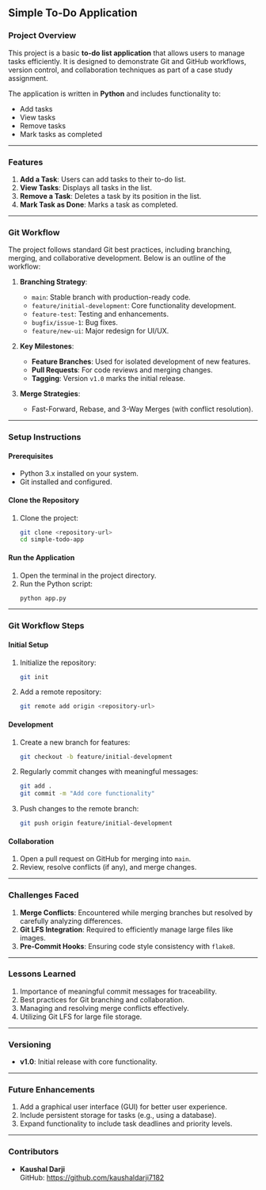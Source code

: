 ## **Simple To-Do Application**

### **Project Overview**
This project is a basic **to-do list application** that allows users to manage tasks efficiently. It is designed to demonstrate Git and GitHub workflows, version control, and collaboration techniques as part of a case study assignment.

The application is written in **Python** and includes functionality to:
- Add tasks
- View tasks
- Remove tasks
- Mark tasks as completed

---

### **Features**
1. **Add a Task**: Users can add tasks to their to-do list.
2. **View Tasks**: Displays all tasks in the list.
3. **Remove a Task**: Deletes a task by its position in the list.
4. **Mark Task as Done**: Marks a task as completed.

---

### **Git Workflow**
The project follows standard Git best practices, including branching, merging, and collaborative development. Below is an outline of the workflow:

1. **Branching Strategy**:
   - `main`: Stable branch with production-ready code.
   - `feature/initial-development`: Core functionality development.
   - `feature-test`: Testing and enhancements.
   - `bugfix/issue-1`: Bug fixes.
   - `feature/new-ui`: Major redesign for UI/UX.

2. **Key Milestones**:
   - **Feature Branches**: Used for isolated development of new features.
   - **Pull Requests**: For code reviews and merging changes.
   - **Tagging**: Version `v1.0` marks the initial release.

3. **Merge Strategies**:
   - Fast-Forward, Rebase, and 3-Way Merges (with conflict resolution).

---

### **Setup Instructions**

#### **Prerequisites**
- Python 3.x installed on your system.
- Git installed and configured.

#### **Clone the Repository**
1. Clone the project:
   ```bash
   git clone <repository-url>
   cd simple-todo-app
   ```

#### **Run the Application**
1. Open the terminal in the project directory.
2. Run the Python script:
   ```bash
   python app.py
   ```

---

### **Git Workflow Steps**

#### **Initial Setup**
1. Initialize the repository:
   ```bash
   git init
   ```
2. Add a remote repository:
   ```bash
   git remote add origin <repository-url>
   ```

#### **Development**
1. Create a new branch for features:
   ```bash
   git checkout -b feature/initial-development
   ```
2. Regularly commit changes with meaningful messages:
   ```bash
   git add .
   git commit -m "Add core functionality"
   ```
3. Push changes to the remote branch:
   ```bash
   git push origin feature/initial-development
   ```

#### **Collaboration**
1. Open a pull request on GitHub for merging into `main`.
2. Review, resolve conflicts (if any), and merge changes.

---

### **Challenges Faced**
1. **Merge Conflicts**: Encountered while merging branches but resolved by carefully analyzing differences.
2. **Git LFS Integration**: Required to efficiently manage large files like images.
3. **Pre-Commit Hooks**: Ensuring code style consistency with `flake8`.

---

### **Lessons Learned**
1. Importance of meaningful commit messages for traceability.
2. Best practices for Git branching and collaboration.
3. Managing and resolving merge conflicts effectively.
4. Utilizing Git LFS for large file storage.

---

### **Versioning**
- **v1.0**: Initial release with core functionality.

---

### **Future Enhancements**
1. Add a graphical user interface (GUI) for better user experience.
2. Include persistent storage for tasks (e.g., using a database).
3. Expand functionality to include task deadlines and priority levels.

---

### **Contributors**
- **Kaushal Darji**  
  GitHub: https://github.com/kaushaldarji7182

